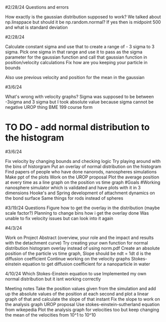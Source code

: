 #2/28/24 
Questions and errors

How exactly is the gaussian distribution supposed to work?
We talked about np.linsppace but should it be np.random.normal? If yes then is midpoint 500 and what is standard deviation

#2/28/24

Calculate constant sigma and use that to create a range of  - 3 sigma to 3 sigma.
Pick one sigma in that range and use it to pass as the sigma parameter for the gaussian function and call that gaussian function in position/velocity calculations
Fix how are you keeping your particle in bounds

Also use previous velocity and position for the mean in the gaussian

#3/6/24

What's wrong with velocity graphs?
Sigma was supposed to be between -3sigma and 3 sigma but I took absolute value because sigma cannot be negative
UROP thing
BME 199 course form
# TO DO - add normal distribution to the histogram

#3/6/24

Fix velocity by changing bounds and checking logic
Try playing around with the bins of historgram
Put an overlay of normal distribution on the histogram
Find papers of people who have done nanorods, nanospheres simulations
Make ppt of the plots
Work on the UROP proposal
Plot the average position at every time as a line graph on the position vs time graph
#Goals
#Working nanosphere simulator which is validated and have plots with it in 3 dimensions
Hooke's and Spring development of attachment dynamics on the bond surface
Same things for rods instead of spheres

#3/19/24
Questions 
Figure how to get the overlay in the distribution (maybe scale factor?)
Planning to change bins how i get the overlay done 
Was unable to fix velocity issues but can look into it again

#4/3/24

Work on Project Abstract (overview, your role and the impact and results with the detachment curve)
Try creating your own function for normal distribution histogram overlay instead of using norm.pdf
Create an absolute position of the particle vs time graph, Slope should be ndt = 1dt d is the diffusion coefficient
Continue working on the velocity graphs 
Stokes-einstein equation to get diffusion coefficient for a nanoparticle in water

4/10/24
Which Stokes-Einstein equation to use
Implemented my own normal distribution but it isnt working correctly

Meeting notes
Take the position values given from the simulation and add up the absolute values of the position at each second and plot a linear graph of that and calculate the slope of that instant
Fix the slope to work on the analysis graph
UROP proposal 
Use stokes-einstein-sutherland equation from wikepedia
Plot the analysis graph for velocities too but keep changing the mean of the velocities from 10^1 to 10^10
